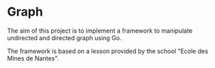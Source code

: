 # Graph
The aim of this project is to implement a framework to manipulate undirected and directed graph using Go.

The framework is based on a lesson provided by the school "Ecole des Mines de Nantes".

